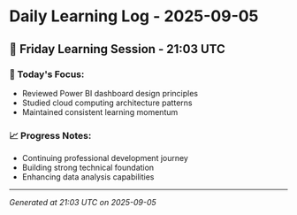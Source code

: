 # Daily Learning Log - 2025-09-05

## 📅 Friday Learning Session - 21:03 UTC

### 🎯 Today's Focus:
- Reviewed Power BI dashboard design principles
- Studied cloud computing architecture patterns
- Maintained consistent learning momentum

### 📈 Progress Notes:
- Continuing professional development journey
- Building strong technical foundation
- Enhancing data analysis capabilities

---
*Generated at 21:03 UTC on 2025-09-05*
